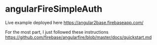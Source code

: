 # angularFireSimpleAuth
Live example deployed here https://angular2base.firebaseapp.com/

For the most part, I just followed these instructions https://github.com/firebase/angularfire/blob/master/docs/quickstart.md

